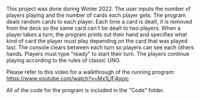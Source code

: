 This project was done during Winter 2022. The user inputs the number of players playing and the number of cards each player gets.
The program deals random cards to each player. Each time a card is dealt, it is removed from the deck so the same card can't be dealt to two
players. When a player takes a turn, the program prints out their hand and specifies what kind of card the player must play depending on the 
card that was played last. The console clears between each turn so players can see each others hands. Players must type "ready" to start
their turn. The players continue playing according to the rules of classic UNO.

Please refer to this video for a walkthrough of the running program: https://www.youtube.com/watch?v=Mx1LIF4ooic

All of the code for the program is included in the "Code" folder. 
